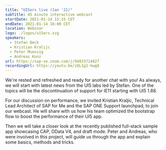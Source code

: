 ```yaml
---
title: "UI5ers live (Jan '21)"
subTitle: 45 minute interactive webcast
startDate: 2021-01-14 15:15 CET
endDate: 2021-01-14 16:00 CET
location: Webinar
logo: ./logos/ui5ers.svg
speakers:
  - Stefan Beck
  - Kristian Kralijc
  - Peter Muessig
  - Andreas Kunz
url: https://sap-se.zoom.com/j/94833714827
recordingUrl: https://youtu.be/zQL1g1-kwg8
---
```


We're rested and refreshed and ready for another chat with you! As always, we will start with latest news from the UI5 labs led by Stefan. One of the topics will be the discontinuation of support for IE11 starting with UI5 1.88.

For our discussion on performance, we invited Kristian Kraljic, Technical Lead Architect of SAP for Me and the SAP ONE Support launchpad, to join our webcast. He will share with us how his team optimized the bootstrap flow to boost the performance of their UI5 app.

Then we will take a closer look at the recently published full-stack sample app showcasing CAP, OData V4, and draft mode. Peter and Andreas, who were involved in this project, will guide us through the app and explain some basics, methods and tricks.
